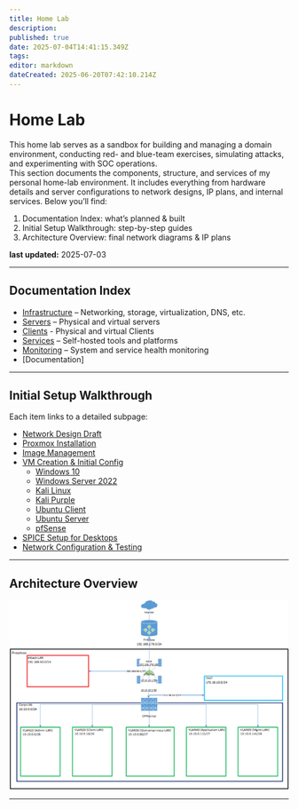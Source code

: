 ```yaml
---
title: Home Lab
description: 
published: true
date: 2025-07-04T14:41:15.349Z
tags: 
editor: markdown
dateCreated: 2025-06-20T07:42:10.214Z
---
```


# Home Lab

This home lab serves as a sandbox for building and managing a domain environment, conducting red- and blue-team exercises, simulating attacks, and experimenting with SOC operations.  
This section documents the components, structure, and services of my personal home-lab environment. It includes everything from hardware details and server configurations to network designs, IP plans, and internal services. Below you’ll find:

1. Documentation Index: what’s planned & built  
2. Initial Setup Walkthrough: step-by-step guides  
3. Architecture Overview: final network diagrams & IP plans

**last updated:** 2025-07-03

---

## Documentation Index
- [Infrastructure](/homelab/infrastructure) – Networking, storage, virtualization, DNS, etc.
- [Servers](/homelab/servers) – Physical and virtual servers
- [Clients](/homelab/clients) - Physical and virtual Clients
- [Services](/homelab/services) – Self-hosted tools and platforms
- [Monitoring](/homelab/monitoring) – System and service health monitoring
- [Documentation]

---

## Initial Setup Walkthrough

Each item links to a detailed subpage:

- [Network Design Draft](/home-lab/Walkthrough/Network-Design)  
- [Proxmox Installation](/home-lab/Walkthrough/Proxmox-Installation)  
- [Image Management](/home-lab/Walkthrough/Image-Upload)  
- [VM Creation & Initial Config](/home-lab/Walkthrough/VM-Creation)  
  - [Windows 10](/home-lab/Walkthrough/VM-Creation/Windows-10)  
  - [Windows Server 2022](/home-lab/Walkthrough/VM-Creation/Windows-Server-2022)  
  - [Kali Linux](/home-lab/Walkthrough/VM-Creation/Kali-Linux)  
  - [Kali Purple](/home-lab/Walkthrough/VM-Creation/Kali-Purple)  
  - [Ubuntu Client](/home-lab/Walkthrough/VM-Creation/Ubuntu-Client)  
  - [Ubuntu Server](/home-lab/Walkthrough/VM-Creation/Ubuntu-Server)  
  - [pfSense](/home-lab/Walkthrough/VM-Creation/pfSense)  
- [SPICE Setup for Desktops](/home-lab/Walkthrough/SPICE-Setup)  
- [Network Configuration & Testing](/home-lab/Walkthrough/Network-Config)  

---

## Architecture Overview

![final_design_v1.png](/homelab/infrastructure/final_design_v1.png)

---
